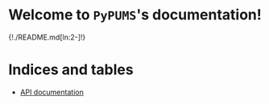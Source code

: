 # Welcome to `PyPUMS`'s documentation!

{!./README.md[ln:2-]!}

# Indices and tables

- [API documentation](about/api.md)
